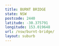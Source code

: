 ```yaml
---
title: BURNT BRIDGE
state: NSW
postcode: 2440
latitude: -30.375791
longitude: 153.019648
url: /nsw/burnt-bridge/
layout: suburb
---
```

